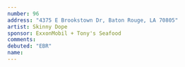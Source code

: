 ```yaml
---
number: 96
address: "4375 E Brookstown Dr, Baton Rouge, LA 70805"
artist: Skinny Dope
sponsor: ExxonMobil + Tony's Seafood
comments: 
debuted: "EBR"
name: 
---
```

